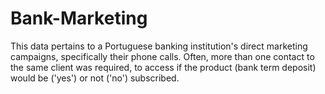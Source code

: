 # Bank-Marketing
This data pertains to a   Portuguese  banking institution's direct marketing campaigns, specifically their phone calls. Often, more than one contact to the same client was required, to access if the product (bank term deposit) would be ('yes') or not ('no') subscribed.
